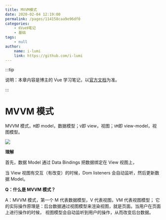 ```yaml
---
title: MVVM模式
date: 2020-02-04 12:19:00
permalink: /pages/114158caa9e96df0
categories:
    - 《Vue》笔记
    - 基础
tags:
    - null
author:
    name: i-lumi
    link: https://github.com/i-lumi
---
```


:::tip

说明：本章内容是博主的 Vue 学习笔记，以[官方文档](https://cn.vuejs.org/v2/guide/)为准。

:::

# MVVM 模式

MVVM 模式，`M`即 model，数据模型；`V`即 view，视图；`VM`即 view-model，视图模型。

<!-- more -->

![](https://cdn.jsdelivr.net/gh/xugaoyi/image_store/blog/20200204123438.png)

**理解**

首先，数据 Model 通过 Data Bindings 把数据绑定在 View 视图上，

当 View 视图有交互（有改变）的时候，Dom listeners 会自动监听，然后更新数据 Model。

**Q：什么是 MVVM 模式？**

A：MVVM 模式，第一个 M 代表数据模型，V 代表视图，VM 代表视图模型；
它的实际操作原理是：后台数据通过视图模型来渲染视图，就是页面。当用户在页面上进行操作的时候，
视图模型会自动监听到用户的操作，从而改变后台数据。
